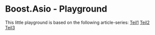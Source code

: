 # Boost.Asio - Playground

This little playground is based on the following article-series:
[Teil1](http://www.heise.de/developer/artikel/SSL-TLS-Netzwerkprogrammierung-mit-Boost-Asio-Teil-1-Grundlagen-3081443.html)
[Teil2](http://www.heise.de/developer/artikel/SSL-TLS-Netzwerkprogrammierung-mit-Boost-Asio-Teil-2-Server-Programmierung-3102667.html)
[Teil3](http://www.heise.de/developer/artikel/SSL-TLS-Netzwerkprogrammierung-mit-Boost-Asio-Teil-3-Client-Programmierung-und-Fehlerbehandlung-3161904.html)